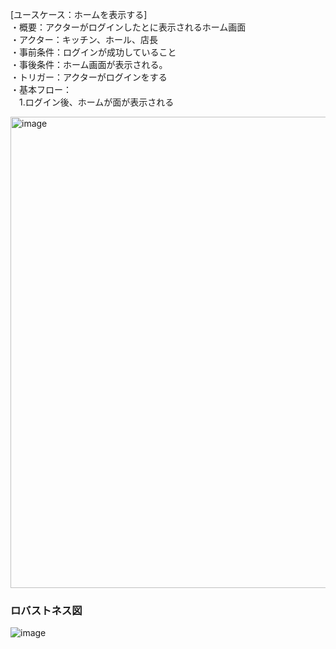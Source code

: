 [ユースケース：ホームを表示する]  
・概要：アクターがログインしたとに表示されるホーム画面   
・アクター：キッチン、ホール、店長  
・事前条件：ログインが成功していること   
・事後条件：ホーム画面が表示される。  
・トリガー：アクターがログインをする  
・基本フロー：    
　1.ログイン後、ホームが面が表示される

<img width="754" alt="image" src="https://github.com/urakawa-es5/security/assets/119495449/459804b1-c1a4-499f-b45e-a16c67490f91">

### ロバストネス図
![image](https://github.com/urakawa-es5/security/assets/103549087/f7602f66-7bea-47b0-aa50-edc79f7c071c)

